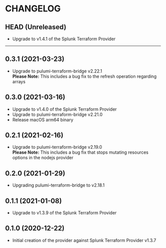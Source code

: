 CHANGELOG
=========

## HEAD (Unreleased)
* Upgrade to v1.4.1 of the Splunk Terraform Provider

---

## 0.3.1 (2021-03-23)
* Upgrade to pulumi-terraform-bridge v2.22.1  
  **Please Note:** This includes a bug fix to the refresh operation regarding arrays

## 0.3.0 (2021-03-16)
* Upgrade to v1.4.0 of the Splunk Terraform Provider
* Upgrade to pulumi-terraform-bridge v2.21.0
* Release macOS arm64 binary

## 0.2.1 (2021-02-16)
* Upgrade to pulumi-terraform-bridge v2.19.0  
  **Please Note:** This includes a bug fix that stops mutating resources options in the nodejs provider

## 0.2.0 (2021-01-29)
* Upgrading pulumi-terraform-bridge to v2.18.1

## 0.1.1 (2021-01-08)
* Upgrade to v1.3.9 of the Splunk Terraform Provider

## 0.1.0 (2020-12-22)
* Initial creation of the provider against Splunk Terraform Provider v1.3.7
